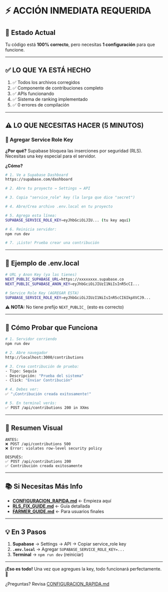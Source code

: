 # ⚡ ACCIÓN INMEDIATA REQUERIDA

## 🚨 Estado Actual

Tu código está **100% correcto**, pero necesitas **1 configuración** para que funcione.

---

## ✅ LO QUE YA ESTÁ HECHO

1. ✅ Todos los archivos corregidos
2. ✅ Componente de contribuciones completo
3. ✅ APIs funcionando
4. ✅ Sistema de ranking implementado
5. ✅ 0 errores de compilación

---

## ⚠️ LO QUE NECESITAS HACER (5 MINUTOS)

### 🔑 Agregar Service Role Key

**¿Por qué?**
Supabase bloquea las inserciones por seguridad (RLS). Necesitas una key especial para el servidor.

**¿Cómo?**

```bash
# 1. Ve a Supabase Dashboard
https://supabase.com/dashboard

# 2. Abre tu proyecto → Settings → API

# 3. Copia "service_role" key (la larga que dice "secret")

# 4. Abre/Crea archivo .env.local en tu proyecto

# 5. Agrega esta línea:
SUPABASE_SERVICE_ROLE_KEY=eyJhbGciOiJIU... (tu key aquí)

# 6. Reinicia servidor:
npm run dev

# 7. ¡Listo! Prueba crear una contribución
```

---

## 📝 Ejemplo de .env.local

```bash
# URL y Anon Key (ya las tienes)
NEXT_PUBLIC_SUPABASE_URL=https://xxxxxxxx.supabase.co
NEXT_PUBLIC_SUPABASE_ANON_KEY=eyJhbGciOiJIUzI1NiIsInR5cCI...

# Service Role Key (AGREGAR ESTA)
SUPABASE_SERVICE_ROLE_KEY=eyJhbGciOiJIUzI1NiIsInR5cCI6IkpXVCJ9...
```

⚠️ **NOTA:** No tiene prefijo `NEXT_PUBLIC_` (esto es correcto)

---

## 🧪 Cómo Probar que Funciona

```bash
# 1. Servidor corriendo
npm run dev

# 2. Abre navegador
http://localhost:3000/contributions

# 3. Crea contribución de prueba:
- Tipo: Sequía
- Descripción: "Prueba del sistema"
- Click: "Enviar Contribución"

# 4. Debes ver:
✅ "¡Contribución creada exitosamente!"

# 5. En terminal verás:
✅ POST /api/contributions 200 in XXms
```

---

## 🎯 Resumen Visual

```
ANTES:
❌ POST /api/contributions 500
❌ Error: violates row-level security policy

DESPUÉS:
✅ POST /api/contributions 200
✅ Contribución creada exitosamente
```

---

## 📚 Si Necesitas Más Info

- **[CONFIGURACION_RAPIDA.md](./CONFIGURACION_RAPIDA.md)** ← Empieza aquí
- **[RLS_FIX_GUIDE.md](./RLS_FIX_GUIDE.md)** ← Guía detallada
- **[FARMER_GUIDE.md](./FARMER_GUIDE.md)** ← Para usuarios finales

---

## 💡 En 3 Pasos

1. **Supabase** → Settings → API → Copiar service_role key
2. **`.env.local`** → Agregar `SUPABASE_SERVICE_ROLE_KEY=...`
3. **Terminal** → `npm run dev` (reiniciar)

---

**¡Eso es todo!** Una vez que agregues la key, todo funcionará perfectamente. 🚀

¿Preguntas? Revisa [CONFIGURACION_RAPIDA.md](./CONFIGURACION_RAPIDA.md)
